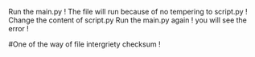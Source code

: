 Run the main.py
! The file will run because of no tempering to script.py !
Change the content of script.py
Run the main.py again 
! you will see the error !

#One of the way of file intergriety checksum !

